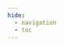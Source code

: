 ```yaml
---
hide:
  - navigation 
  - toc        
---
```



 <script src="https://bibbase.org/show?bib=../bib/SAGE-Lab.bib&jsonp=1"></script> 

